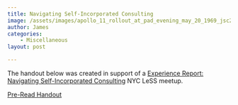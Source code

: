 ```yaml
---
title: Navigating Self-Incorporated Consulting
image: /assets/images/apollo_11_rollout_at_pad_evening_may_20_1969_jsc2008e049011.jpg
author: James
categories:
    - Miscellaneous
layout: post

---
```


The handout below was created in support of a
[Experience Report: Navigating Self-Incorporated Consulting](https://www.meetup.com/Large-Scale-Scrum-LeSS-in-NYC/events/275353818)
NYC LeSS meetup.

[Pre-Read Handout]({{site.baseurl}}/assets/pdfs/NavigatingSelfIncorporatedConsulting.pdf)
